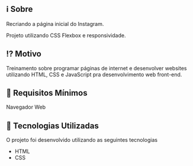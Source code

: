 
## :information_source: Sobre

Recriando a página inicial do Instagram.

Projeto utilizando CSS Flexbox e responsividade.

## :interrobang: Motivo

Treinamento sobre programar páginas de internet e desenvolver websites utilizando HTML, CSS e JavaScript pra desenvolvimento web front-end.

## :seedling: Requisitos Mínimos

Navegador Web

## :rocket: Tecnologias Utilizadas 

O projeto foi desenvolvido utilizando as seguintes tecnologias

- HTML
- CSS
